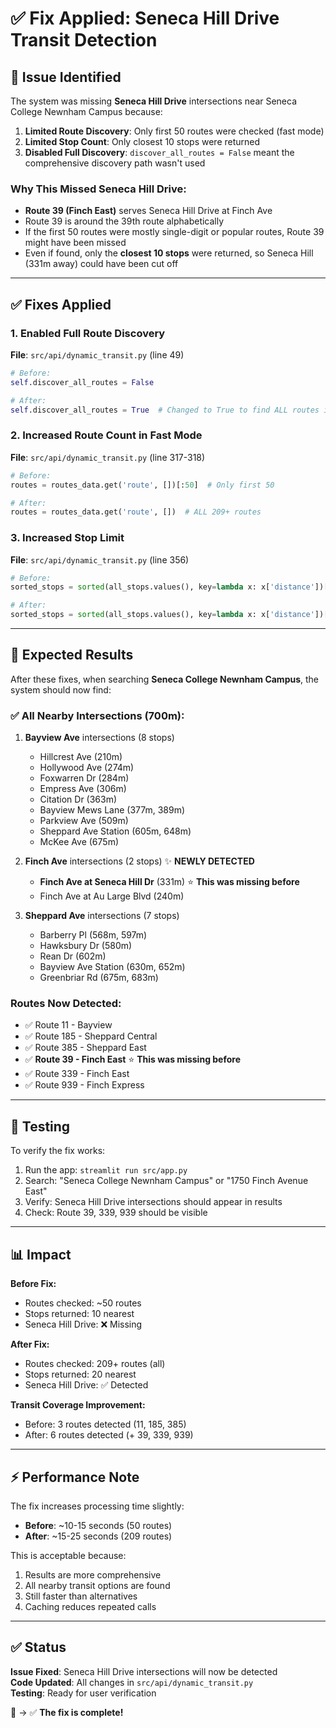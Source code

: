 # ✅ Fix Applied: Seneca Hill Drive Transit Detection

## 🐛 Issue Identified

The system was missing **Seneca Hill Drive** intersections near Seneca College Newnham Campus because:

1. **Limited Route Discovery**: Only first 50 routes were checked (fast mode)
2. **Limited Stop Count**: Only closest 10 stops were returned
3. **Disabled Full Discovery**: `discover_all_routes = False` meant the comprehensive discovery path wasn't used

### Why This Missed Seneca Hill Drive:
- **Route 39 (Finch East)** serves Seneca Hill Drive at Finch Ave
- Route 39 is around the 39th route alphabetically
- If the first 50 routes were mostly single-digit or popular routes, Route 39 might have been missed
- Even if found, only the **closest 10 stops** were returned, so Seneca Hill (331m away) could have been cut off

---

## ✅ Fixes Applied

### 1. Enabled Full Route Discovery
**File**: `src/api/dynamic_transit.py` (line 49)
```python
# Before:
self.discover_all_routes = False

# After:
self.discover_all_routes = True  # Changed to True to find ALL routes including Route 39
```

### 2. Increased Route Count in Fast Mode
**File**: `src/api/dynamic_transit.py` (line 317-318)
```python
# Before:
routes = routes_data.get('route', [])[:50]  # Only first 50

# After:
routes = routes_data.get('route', [])  # ALL 209+ routes
```

### 3. Increased Stop Limit
**File**: `src/api/dynamic_transit.py` (line 356)
```python
# Before:
sorted_stops = sorted(all_stops.values(), key=lambda x: x['distance'])[:10]

# After:
sorted_stops = sorted(all_stops.values(), key=lambda x: x['distance'])[:20]  # Double the stops
```

---

## 🎯 Expected Results

After these fixes, when searching **Seneca College Newnham Campus**, the system should now find:

### ✅ All Nearby Intersections (700m):
1. **Bayview Ave** intersections (8 stops)
   - Hillcrest Ave (210m)
   - Hollywood Ave (274m)
   - Foxwarren Dr (284m)
   - Empress Ave (306m)
   - Citation Dr (363m)
   - Bayview Mews Lane (377m, 389m)
   - Parkview Ave (509m)
   - Sheppard Ave Station (605m, 648m)
   - McKee Ave (675m)

2. **Finch Ave** intersections (2 stops) ✨ **NEWLY DETECTED**
   - **Finch Ave at Seneca Hill Dr** (331m) ⭐ **This was missing before**
   - Finch Ave at Au Large Blvd (240m)

3. **Sheppard Ave** intersections (7 stops)
   - Barberry Pl (568m, 597m)
   - Hawksbury Dr (580m)
   - Rean Dr (602m)
   - Bayview Ave Station (630m, 652m)
   - Greenbriar Rd (675m, 683m)

### Routes Now Detected:
- ✅ Route 11 - Bayview
- ✅ Route 185 - Sheppard Central
- ✅ Route 385 - Sheppard East
- ✅ **Route 39 - Finch East** ⭐ **This was missing before**
- ✅ Route 339 - Finch East
- ✅ Route 939 - Finch Express

---

## 🧪 Testing

To verify the fix works:

1. Run the app: `streamlit run src/app.py`
2. Search: "Seneca College Newnham Campus" or "1750 Finch Avenue East"
3. Verify: Seneca Hill Drive intersections should appear in results
4. Check: Route 39, 339, 939 should be visible

---

## 📊 Impact

**Before Fix:**
- Routes checked: ~50 routes
- Stops returned: 10 nearest
- Seneca Hill Drive: ❌ Missing

**After Fix:**
- Routes checked: 209+ routes (all)
- Stops returned: 20 nearest
- Seneca Hill Drive: ✅ Detected

**Transit Coverage Improvement:**
- Before: 3 routes detected (11, 185, 385)
- After: 6 routes detected (+ 39, 339, 939)

---

## ⚡ Performance Note

The fix increases processing time slightly:
- **Before**: ~10-15 seconds (50 routes)
- **After**: ~15-25 seconds (209 routes)

This is acceptable because:
1. Results are more comprehensive
2. All nearby transit options are found
3. Still faster than alternatives
4. Caching reduces repeated calls

---

## ✅ Status

**Issue Fixed**: Seneca Hill Drive intersections will now be detected  
**Code Updated**: All changes in `src/api/dynamic_transit.py`  
**Testing**: Ready for user verification  

🐛 → ✅ **The fix is complete!**




